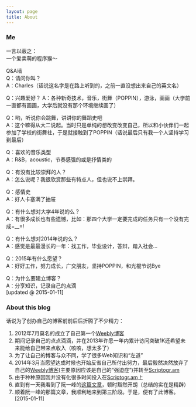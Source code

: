 ```yaml
---
layout: page
title: About 
---
```


### Me
一言以蔽之：  
一个爱卖萌的程序猴～

Q&A墙  
Q：请问你叫？  
A：Charles（话说这名字是在路上听到的，之前一直没想出来自己的英文名）

Q：兴趣爱好？
A：各种新奇技术，音乐，街舞（POPPIN），游泳，画画（大学前一直都有画画，大学后就没有那个环境继续画了）

Q：哟，听说你会跳舞，讲讲你的舞蹈史吧  
A：这个嘛得从大二说起。当时只是单纯的想改变改变自己，所以和小伙伴们一起参加了学校的街舞社，于是就接触到了POPPIN（话说最后只有我一个人坚持学习到最后）

Q：喜欢的音乐类型  
A：R&B，acoustic，节奏感强的或是抒情类的

Q：有没有比较崇拜的人？  
A：怎么说呢？我很欣赏那些有特点人，但也说不上崇拜。

Q：感情史  
A：好人卡塞满了抽屉

Q：有什么想对大学4年说的么？  
A：有很多成长也有些遗憾，比如：那四个大学一定要完成的任务只有一个没有完成=__=!

Q：有什么想对2014年说的么？  
A：感觉是最最漫长的一年：找工作，毕业设计，答辩，踏入社会...

Q：2015年有什么愿望？  
A：好好工作，努力成长，广交朋友，坚持POPPIN，和光棍节说Bye

Q：为什么要建立博客？  
A：分享知识，记录自己的点滴  
[updated @ 2015-01-11]

### About this blog
话说为了创办自己的博客前前后后折腾了不少精力：

1. 2012年7月莫名的成立了自己第一个[Weebly博客](http://cooljstyle.weebly.com/)
2. 期间记录自己的点点滴滴，并在2013年许愿一年内累计访问突破1K还希望未来能给自己带来点收入（咳咳，想太多了）
3. 为了让自己的博客与众不同，学了很多Web知识和“左道”
4. 2014年3月当愿望达成时候也开始反省自己所付出努力，最后毅然决然放弃了自己的[Weebly博客](http://cooljstyle.weebly.com/)(主要原因应该是自己的“强迫症”)并转至[Scriptogr.am](http://scriptogr.am/javacs3)
5. 由于种种原因我并没有化很多时间投入在[Scriptogr.am](http://scriptogr.am/javacs3)上
6. 直到有一天我看到了阮一峰的[这篇文章](http://www.ruanyifeng.com/blog/2012/08/blogging_with_jekyll.html)，顿时豁然开朗（总结的实在是精辟）
7. 顺着阮一峰的那篇文章，我顺利地来到第三阶段。于是，便有了此博客。  
[2015-01-11]
